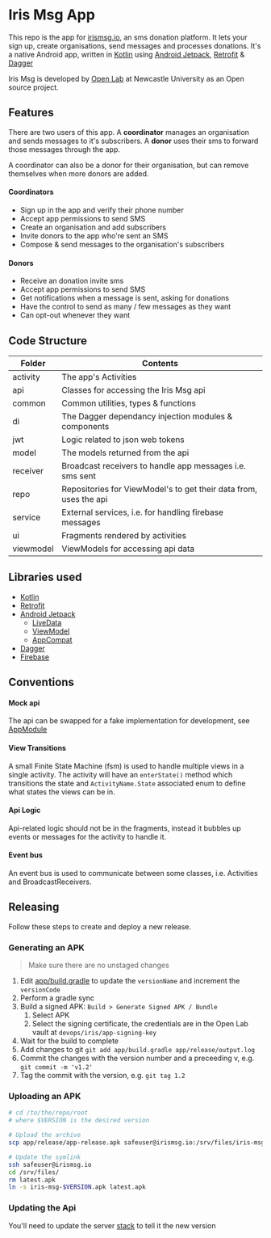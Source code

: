 # Iris Msg App

This repo is the app for [irismsg.io](https://irismsg.io), an sms donation platform.
It lets your sign up, create organisations, send messages and processes donations.
It's a native Android app, written in [Kotlin](https://kotlinlang.org/) using
[Android Jetpack](https://developer.android.com/jetpack/),
[Retrofit](https://square.github.io/retrofit/) &
[Dagger](https://google.github.io/dagger/)

Iris Msg is developed by [Open Lab](https://openlab.ncl.ac.uk) at Newcastle University as an Open source project.

## Features

There are two users of this app.
A **coordinator** manages an organisation and sends messages to it's subscribers.
A **donor** uses their sms to forward those messages through the app.

A coordinator can also be a donor for their organisation, but can remove themselves when more donors are added.

#### Coordinators

* Sign up in the app and verify their phone number
* Accept app permissions to send SMS
* Create an organisation and add subscribers
* Invite donors to the app who're sent an SMS
* Compose & send messages to the organisation's subscribers

#### Donors

* Receive an donation invite sms
* Accept app permissions to send SMS
* Get notifications when a message is sent, asking for donations
* Have the control to send as many / few messages as they want
* Can opt-out whenever they want

## Code Structure

Folder | Contents
------ | --------
activity  | The app's Activities
api       | Classes for accessing the Iris Msg api
common    | Common utilities, types & functions
di        | The Dagger dependancy injection modules & components
jwt       | Logic related to json web tokens
model     | The models returned from the api
receiver  | Broadcast receivers to handle app messages i.e. sms sent
repo      | Repositories for ViewModel's to get their data from, uses the api
service   | External services, i.e. for handling firebase messages
ui        | Fragments rendered by activities
viewmodel | ViewModels for accessing api data

## Libraries used

* [Kotlin](https://kotlinlang.org/)
* [Retrofit](https://square.github.io/retrofit/)
* [Android Jetpack](https://developer.android.com/jetpack/)
  * [LiveData](https://developer.android.com/topic/libraries/architecture/livedata)
  * [ViewModel](https://developer.android.com/topic/libraries/architecture/viewmodel)
  * [AppCompat](https://developer.android.com/topic/libraries/support-library/packages#v7-appcompat)
* [Dagger](https://google.github.io/dagger/)
* [Firebase](https://firebase.google.com/)

## Conventions

#### Mock api

The api can be swapped for a fake implementation for development, see [AppModule](/app/src/main/java/uk/ac/ncl/openlab/irismsg/di/AppModule.kt)

#### View Transitions

A small Finite State Machine (fsm) is used to handle multiple views in a single activity.
The activity will have an `enterState()` method which transitions the state
and `ActivityName.State` associated enum to define what states the views can be in.

#### Api Logic

Api-related logic should not be in the fragments, instead it bubbles up events or messages for the activity to handle it.

#### Event bus

An event bus is used to communicate between some classes, i.e. Activities and BroadcastReceivers.

## Releasing

Follow these steps to create and deploy a new release.

### Generating an APK

> Make sure there are no unstaged changes

1. Edit [app/build.gradle](/app/build.gradle) to update the `versionName` 
   and increment the `versionCode`
2. Perform a gradle sync
3. Build a signed APK: `Build > Generate Signed APK / Bundle`
   1. Select APK
   2. Select the signing certificate, the credentials are in the Open Lab vault at `devops/iris/app-signing-key`
4. Wait for the build to complete
5. Add changes to git `git add app/build.gradle app/release/output.log`
6. Commit the changes with the version number and a preceeding v, e.g. `git commit -m 'v1.2'`
7. Tag the commit with the version, e.g. `git tag 1.2`

### Uploading an APK

```bash
# cd /to/the/repo/root
# where $VERSION is the desired version

# Upload the archive
scp app/release/app-release.apk safeuser@irismsg.io:/srv/files/iris-msg-$VERSION.apk

# Update the symlink
ssh safeuser@irismsg.io
cd /srv/files/
rm latest.apk
ln -s iris-msg-$VERSION.apk latest.apk
```

### Updating the Api

You'll need to update the server [stack](https://openlab.ncl.ac.uk/gitlab/iris/stack)
to tell it the new version